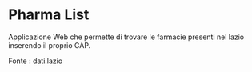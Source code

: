 # Pharma List

Applicazione Web che permette di trovare le farmacie presenti nel lazio inserendo il proprio CAP.


Fonte :  dati.lazio